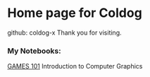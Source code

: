 # Home page for Coldog

github: coldog-x
Thank you for visiting.

### My Notebooks:

[GAMES 101](https://notes.coldog.pro/games101/) Introduction to Computer Graphics
